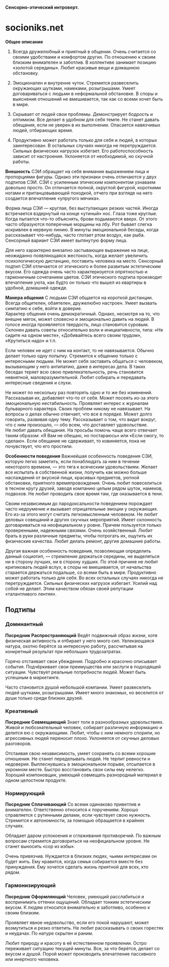 **Сенсорно-этический интроверт.**

# socioniks.net  
**Общее описание**
1. Всегда дружелюбный и приятный в общении. Очень считается со своими удобствами и комфортом других. По отношению к своим близким внимателен и заботлив. В коллективе занимает позицию «золотой середины». Любит красивые вещи и домашнюю обстановку.

2. Эмоционален и внутренне чуток. Стремится развеселить окружающих шутками, намеками, розыгрышами. Умеет договариваться с людьми в неформальной обстановке. В споры и выяснения отношений не вмешивается, так как со всеми хочет быть в мире.

3. Скрывает от людей свои проблемы. Демонстрирует бодрость и оптимизм. Все делает в удобном для себя темпе. Не станет давать обещания, если не уверен в их выполнении. Опасается навязчивых людей, отбирающих время.

4. Продуктивно может работать только для себя и людей, в которых заинтересован. В остальных случаях никогда не перетруждается. Сильных физических нагрузок избегает. Его работоспособность зависит от настроения. Уклоняется от необходимой, но скучной работы.

**Внешность**
СЭИ обращает на себя внимание выражением лица и пропорциями фигуры. Однако эти признаки очень отличаются у двух подтипов СЭИ. СЭИ с усиленным этическим компонентом узнаваем довольно просто. Он отличается полной, округлой фигурой, короткими ногами и пританцовывающей походкой, отчего при взгляде на него создается впечатление «упругого мячика».  
  
Форма лица СЭИ — круглая, без выступающих резких частей. Иногда встречается вздернутый на конце «утиный» нос. Глаза тоже круглые. Когда пытается что-то объяснять, брови подымаются вверх. От этого часто образуются поперечные морщины на лбу. Рот бывает слегка искривлен в нервную линию. В минуты эмоциональной беседы, когда рассказывает что-нибудь, часто глотает ртом воздух, как рыба. Сенсорный вариант СЭИ имеет вытянутую форму лица.  
  
Для него характерно внезапно застывающее выражение на лице, неожиданно появляющаяся жестокость, когда желает увеличить психологическую дистанцию, поставить человека на место. Сенсорный подтип СЭИ отличается от этического и более развитым эстетическим вкусом. Его одежда очень часто характеризуется опрятностью и гармоничным сочетанием цветов. СЭИ этического подтипа производит впечатление уюта, как будто он только что вышел из квартиры в удобной, домашней одежде.

**Манера общения**
С людьми СЭИ общается на короткой дистанции. Всегда общителен, обаятелен, дружелюбно настроен. Умеет вызвать симпатию к себе, войти в доверие.  
Характер общения очень демократичный. Однако, несмотря на то, что внешне мягок, может словесно и эмоционально давить на людей. В голосе иногда проявляется твердость, лицо становится суровым. Склонен давать советы относительно воли и инициативности, типа: «Не сидите на одном месте», «Добивайтесь всего своим трудом», «Крутиться надо» и т.п.  
  
Если человек не идет с ним на контакт, то не навязывается. Обычно делает только одну попытку. Стремится к общению только с интересными людьми. Не может себя заставить общаться с человеком, вызывающим у него антипатию, даже в интересах дела. В таких беседах теряет всю свою привлекательность, речь становится невнятной, маловразумительной. Любит собирать и передавать интересные сведения и слухи.  
  
Не может по нескольку раз повторять одно и то же без изменений. Рассказывая их, добавляет что-то от себя. Может посеять из-за этого эмоциональную нестабильность. Проявляет интерес к журналам бульварного характера. Своих проблем никому не навязывает. На вопросы о делах обычно отвечает, что все в порядке. Может долго говорить, развивая одну тему. Рассказывает о том, что видит вокруг, что с ним произошло, — обо всем, что доставляет удовольствие.  
Не любит давать обещания. На просьбы помочь чаще всего отвечает таким образом: «Я Вам не обещаю, но постараюсь» или «Если смогу, то сделаю». Если обещание не сдерживает, то извиняется, пока не почувствует, что его простили.

**Особенности поведения**
Важнейшая особенность поведения СЭИ, которую легко заметить, если понаблюдать за ним в течении некоторого времени, — это тяга к всяческим удовольствиям. Желает все испытать в собственной жизни, получить как можно больше наслаждений от вкусной пищи, красивых предметов, уютной обстановки, приятного времяпровождения. Очень любит повеселиться в тесном кругу друзей, заводя компанию целым рядом шуток, намеков, подвохов. Не любит проводить свое время там, где оказывается в тени.  
  
Своим независимым до пародоксальности поведением порождает часто недоумение и вызывает отрицательные эмоции у окружающих. Его из-за этого могут считать легкомысленным человеком. Не любит деловых совещаний и других скучных мероприятий. Имеет склонность договариваться на неофициальном у ровне. Причем пользуется только проверенными, надежными связями. Очень хозяйственный. Любит брать в руки различные предметы, чтобы потрогать их, ощутить их физические качества. Любит делать ремонт, другие домашние работы.  
  
Другая важная особенность поведения, позволяющая определить данный социотип, — стремление держаться середины, не выделяться ни в сторону лучших, ни в сторону худших. По этой причине не любит критиковать людей вслух, в споры не вмешивается, от начальства старается держаться подальше, со всеми быть в мире. Продуктивно может работать только для себя. Во всех остальных случаях никогда не перетруждается. Сильных физических нагрузок избегает. Усилий над собой не делает. Этим качеством обязан своей репутации «талантливого лентяя».

## Подтипы
### Доминантный
**Посредник Распространяющий**
Ведёт подвижный образ жизни, хотя физическая активность и отбирает у него много сил. Увлекающаяся натура, охотно берётся за интересную работу, рассчитывая на конкретный результат при небольших трудозатратах.

Горячо отстаивает свои убеждения. Подробно и красочно описывает события. Подчёркивает свои преимущества или заслуги в подходящей ситуации. Чувствует реальные потребности людей. Может быть успешным в маркетинге.

Часто становится душой небольшой компании. Умеет развеселить людей шутками, розыгрышами. Имеет много знакомых, но веселится от души только среди близких друзей.

### Креативный
**Посредник Совмещающий**
Знает толк в разнообразных удовольствиях. Живой и любознательный человек, собирает различную информацию и делится ею с окружающими. Любит, чтобы с ним немного спорили, но агрессивных людей переносит плохо. Уклоняется от скучных деловых разговоров.

Отстаивая свою независимость, умеет сохранять со всеми хорошие отношения. Не станет переделывать людей. Не терпит ревности и недоверия. Выплеснувшись в эмоциональном порыве, отсыпается в укромном месте. Быстро восстановить свои силы ему нелегко. Хороший компоновщик, умеющий совмещать разнородный материал в одном целостном продукте.

### Нормирующий
**Посредник Сплачивающий**
Со всеми одинаково приветлив и внимателен. Ответственно относится к поручениям. Хорошо справляется с рутинными делами, если чувствует свою нужность. Стремится к автономности, за помощью обращается в крайних случаях.

Обладает даром успокоения и сглаживания противоречий. По важным вопросам стремится договориться на неофициальном уровне. Не станет выносить «сор из избы».

Очень привязчив. Нуждается в близких людях, чьими интересами он будет жить. Ему нравится, когда семья собирается вместе без принуждения. Ему хочется сделать жизнь приятной для всех, кто рядом.

### Гармонизирующий
**Посредник Оформляющий**
Человек, умеющий расслабиться и воспринимать оттенки ощущений. Обладает тонким эстетическим вкусом. К людям относится внимательно и заботливо, особенно к своим близким.

Проявляет явное недовольство, если его покой нарушают, может возмутиться и резко ответить. Не любит рассказывать о своих горестях и неудачах. По натуре скрытен и раним.

Любит природу и красоту в её естественном проявлении. Остро переживает ситуацию текущей минуты. Все, за что берётся, делает со вкусом и душой. Порой может производить впечатление пассивного или инертного человека.